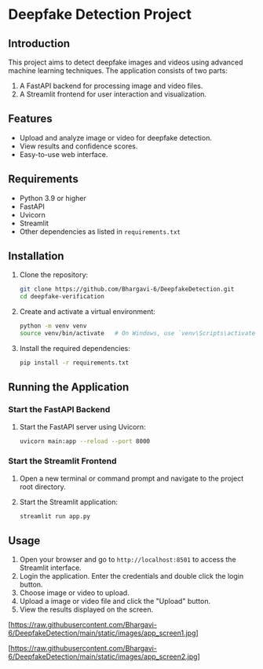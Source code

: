 # Deepfake Detection Project

## Introduction

This project aims to detect deepfake images and videos using advanced machine learning techniques. The application consists of two parts:
1. A FastAPI backend for processing image and video files.
2. A Streamlit frontend for user interaction and visualization.

## Features

- Upload and analyze image or video for deepfake detection.
- View results and confidence scores.
- Easy-to-use web interface.

## Requirements

- Python 3.9 or higher
- FastAPI
- Uvicorn
- Streamlit
- Other dependencies as listed in `requirements.txt`

## Installation

1. Clone the repository:

    ```bash
    git clone https://github.com/Bhargavi-6/DeepfakeDetection.git
    cd deepfake-verification
    ```

2. Create and activate a virtual environment:

    ```bash
    python -m venv venv
    source venv/bin/activate   # On Windows, use `venv\Scripts\activate`
    ```

3. Install the required dependencies:

    ```bash
    pip install -r requirements.txt
    ```

## Running the Application

### Start the FastAPI Backend

1. Start the FastAPI server using Uvicorn:

    ```bash
    uvicorn main:app --reload --port 8000
    ```

### Start the Streamlit Frontend

1. Open a new terminal or command prompt and navigate to the project root directory.

2. Start the Streamlit application:

    ```bash
    streamlit run app.py
    ```

## Usage

1. Open your browser and go to `http://localhost:8501` to access the Streamlit interface.
2. Login the application. Enter the credentials and double click the login button.
3. Choose image or video to upload.
4. Upload a image or video file and click the "Upload" button.
5. View the results displayed on the screen.

[https://raw.githubusercontent.com/Bhargavi-6/DeepfakeDetection/main/static/images/app_screen1.jpg]

[https://raw.githubusercontent.com/Bhargavi-6/DeepfakeDetection/main/static/images/app_screen2.jpg]
